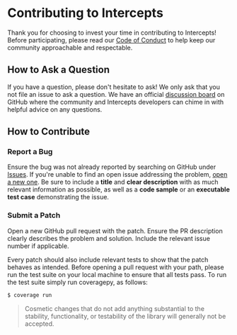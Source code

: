 # Contributing to Intercepts

Thank you for choosing to invest your time in contributing to Intercepts!
Before participating, please read our [Code of Conduct](./CODE_OF_CONDUCT.md) 
to help keep our community approachable and respectable.


## How to Ask a Question

If you have a question, please don't hesitate to ask!
We only ask that you not file an issue to ask a question. 
We have an official [discussion board](https://github.com/dlshriver/intercepts/discussions) 
on GitHub where the community and Intercepts developers can chime in with helpful advice on any questions.


## How to Contribute

### Report a Bug

Ensure the bug was not already reported by searching on GitHub under [Issues](https://github.com/dlshriver/intercepts/issues).
If you're unable to find an open issue addressing the problem, [open a new one](https://github.com/dlshriver/intercepts/issues/new). 
Be sure to include a **title** and **clear description** with as much relevant information as possible, as well as a **code sample** or an **executable test case** demonstrating the issue.

### Submit a Patch

Open a new GitHub pull request with the patch.
Ensure the PR description clearly describes the problem and solution. Include the relevant issue number if applicable.
<!-- 
TODO: Describe coding conventions, etc.
-->
Every patch should also include relevant tests to show that the patch behaves as intended.
Before opening a pull request with your path, please run the test suite on your local machine to ensure that all tests pass.
To run the test suite simply run coveragepy, as follows:

```bash
$ coverage run
```

> Cosmetic changes that do not add anything substantial to the stability, functionality, or testability of the library will generally not be accepted.

<!--
TODO:
## General Overview

Information on repo layout, standards, conventions, etc.
-->
